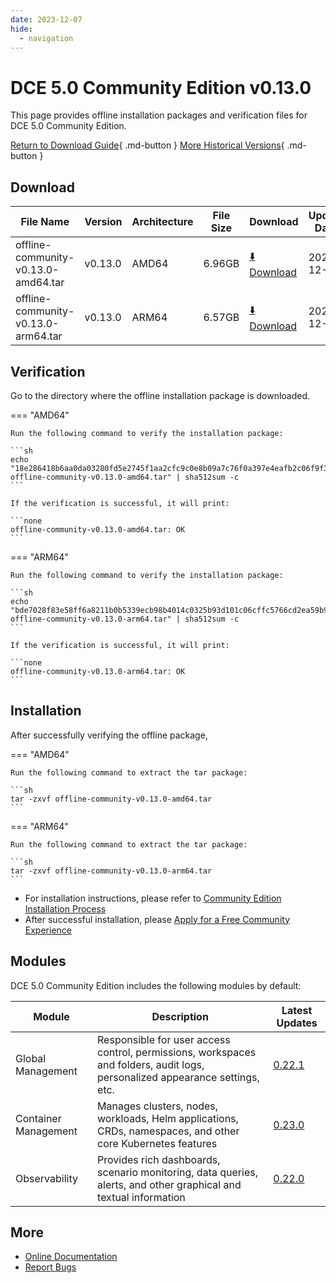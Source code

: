 ```yaml
---
date: 2023-12-07
hide:
  - navigation
---
```


# DCE 5.0 Community Edition v0.13.0

This page provides offline installation packages and verification files for DCE 5.0 Community Edition.

[Return to Download Guide](../index.md){ .md-button } [More Historical Versions](./dce5-installer-history.md){ .md-button }

## Download

| File Name                      | Version    | Architecture | File Size | Download                                           | Update Date   |
| ----------------------------- | ------- | -------- | ---------------------------------------------- | ---------- | ----------------------------- |
| offline-community-v0.13.0-amd64.tar | v0.13.0 | AMD64 | 6.96GB | [:arrow_down: Download](https://qiniu-download-public.daocloud.io/DaoCloud_Enterprise/dce5/offline-community-v0.13.0-amd64.tar) | 2023-12-07 |
| offline-community-v0.13.0-arm64.tar | v0.13.0 | ARM64 | 6.57GB | [:arrow_down: Download](https://qiniu-download-public.daocloud.io/DaoCloud_Enterprise/dce5/offline-community-v0.13.0-arm64.tar) | 2023-12-07 |

## Verification

Go to the directory where the offline installation package is downloaded.

=== "AMD64"

    Run the following command to verify the installation package:

    ```sh
    echo "18e286418b6aa0da03280fd5e2745f1aa2cfc9c0e8b09a7c76f0a397e4eafb2c06f9f3344d19df2a85b739a961f8f1957d2d91c4a04239fd44dc15cb3d4a52ab  offline-community-v0.13.0-amd64.tar" | sha512sum -c
    ```

    If the verification is successful, it will print:

    ```none
    offline-community-v0.13.0-amd64.tar: OK
    ```

=== "ARM64"

    Run the following command to verify the installation package:

    ```sh
    echo "bde7028f83e58ff6a8211b0b5339ecb98b4014c0325b93d101c06cffc5766cd2ea59b9b8a148fab7007c88b861eb9e63278bb489d78ad0a097117efa1f39018f  offline-community-v0.13.0-arm64.tar" | sha512sum -c
    ```

    If the verification is successful, it will print:

    ```none
    offline-community-v0.13.0-arm64.tar: OK
    ```

## Installation

After successfully verifying the offline package,

=== "AMD64"

    Run the following command to extract the tar package:

    ```sh
    tar -zxvf offline-community-v0.13.0-amd64.tar
    ```

=== "ARM64"

    Run the following command to extract the tar package:

    ```sh
    tar -zxvf offline-community-v0.13.0-arm64.tar
    ```

- For installation instructions, please refer to [Community Edition Installation Process](../../install/community/k8s/online.md#_2)
- After successful installation, please [Apply for a Free Community Experience](../../dce/license0.md)

## Modules

DCE 5.0 Community Edition includes the following modules by default:

| Module     | Description                                                              | Latest Updates                                                   |
| -------- | ----------------------------------------------------------------- | ---------------------------------------------------------- |
| Global Management | Responsible for user access control, permissions, workspaces and folders, audit logs, personalized appearance settings, etc.      | [0.22.1](../../ghippo/intro/release-notes.md#0221) |
| Container Management | Manages clusters, nodes, workloads, Helm applications, CRDs, namespaces, and other core Kubernetes features | [0.23.0](../../kpanda/intro/release-notes.md#0230) |
| Observability | Provides rich dashboards, scenario monitoring, data queries, alerts, and other graphical and textual information              | [0.22.0](../../insight/intro/releasenote.md#0220)  |

## More

- [Online Documentation](../../dce/index.md)
- [Report Bugs](https://github.com/DaoCloud/DaoCloud-docs/issues)

